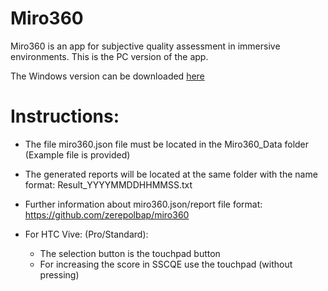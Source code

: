 # Miro360
Miro360 is an app for subjective quality assessment in immersive environments. This is the PC version of the app.

The Windows version can be downloaded [here](https://drive.upm.es/index.php/s/l7bEnAcoC5lxvvo)


# Instructions:
  - The file miro360.json file must be located in the Miro360_Data folder (Example file is provided)

  - The generated reports will be located at the same folder with the name format: Result_YYYYMMDDHHMMSS.txt

  - Further information about miro360.json/report file format: https://github.com/zerepolbap/miro360


  - For HTC Vive: (Pro/Standard): 
    - The selection button is the touchpad button
    - For increasing the score in SSCQE use the touchpad (without pressing)
